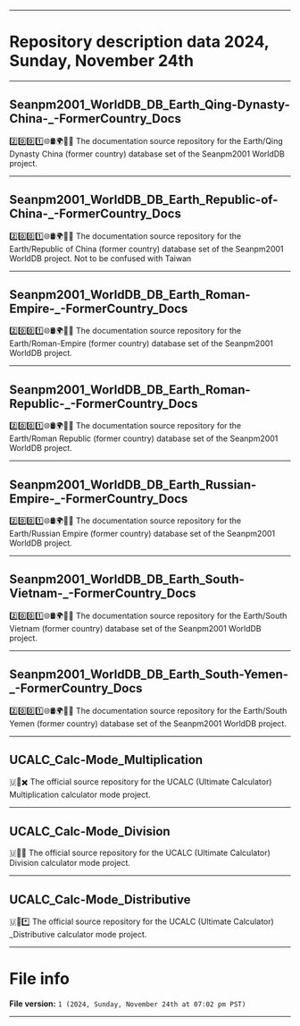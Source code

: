 
***

# Repository description data 2024, Sunday, November 24th

---

## Seanpm2001_WorldDB_DB_Earth_Qing-Dynasty-China-_-FormerCountry_Docs

2️⃣️0️⃣️0️⃣️1️⃣️🌐️🛢️🌍️🏴️📖️ The documentation source repository for the Earth/Qing Dynasty China (former country) database set of the Seanpm2001 WorldDB project. 

---

## Seanpm2001_WorldDB_DB_Earth_Republic-of-China-_-FormerCountry_Docs

2️⃣️0️⃣️0️⃣️1️⃣️🌐️🛢️🌍️🏴️📖️ The documentation source repository for the Earth/Republic of China (former country) database set of the Seanpm2001 WorldDB project. Not to be confused with Taiwan

---

## Seanpm2001_WorldDB_DB_Earth_Roman-Empire-_-FormerCountry_Docs

2️⃣️0️⃣️0️⃣️1️⃣️🌐️🛢️🌍️🏴️📖️ The documentation source repository for the Earth/Roman-Empire (former country) database set of the Seanpm2001 WorldDB project. 

---

## Seanpm2001_WorldDB_DB_Earth_Roman-Republic-_-FormerCountry_Docs

2️⃣️0️⃣️0️⃣️1️⃣️🌐️🛢️🌍️🏴️📖️ The documentation source repository for the Earth/Roman Republic (former country) database set of the Seanpm2001 WorldDB project. 

---

## Seanpm2001_WorldDB_DB_Earth_Russian-Empire-_-FormerCountry_Docs

2️⃣️0️⃣️0️⃣️1️⃣️🌐️🛢️🌍️🏴️📖️ The documentation source repository for the Earth/Russian Empire (former country) database set of the Seanpm2001 WorldDB project. 

---

## Seanpm2001_WorldDB_DB_Earth_South-Vietnam-_-FormerCountry_Docs

2️⃣️0️⃣️0️⃣️1️⃣️🌐️🛢️🌍️🏴️📖️ The documentation source repository for the Earth/South Vietnam (former country) database set of the Seanpm2001 WorldDB project. 

---

## Seanpm2001_WorldDB_DB_Earth_South-Yemen-_-FormerCountry_Docs

2️⃣️0️⃣️0️⃣️1️⃣️🌐️🛢️🌍️🏴️📖️ The documentation source repository for the Earth/South Yemen (former country) database set of the Seanpm2001 WorldDB project. 

---

## UCALC_Calc-Mode_Multiplication

🇺🧮️✖️ The official source repository for the UCALC (Ultimate Calculator) Multiplication calculator mode project.

---

## UCALC_Calc-Mode_Division

🇺🧮️➗️ The official source repository for the UCALC (Ultimate Calculator) Division calculator mode project.

---

## UCALC_Calc-Mode_Distributive

🇺🧮️*️⃣️ The official source repository for the UCALC (Ultimate Calculator) _Distributive calculator mode project.

***

# File info

**File version:** `1 (2024, Sunday, November 24th at 07:02 pm PST)`

***

